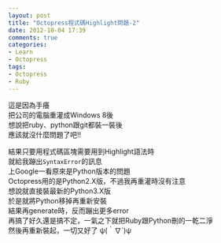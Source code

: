 ```yaml
---
layout: post
title: "Octopress程式碼Highlight問題-2"
date: 2012-10-04 17:39
comments: true
categories: 
- Learn
- Octopress
tags:
- Octopress
- Ruby
---
```

這是因為手癢  
把公司的電腦重灌成Windows 8後  
想說把ruby、python跟git都裝一裝後  
應該就沒什麼問題了吧!!
<!--more-->
結果只要用程式碼區塊需要用到Highlight語法時  
就給我蹦出`SyntaxError`的訊息  
上Google一看原來是Python版本的問題  
Octopress用的是Python2.X版，不過我再重灌時沒有注意  
想說就直接裝最新的Python3.X版  
於是就將Python移掉再重新安裝  
結果再generate時，反而蹦出更多error  
再搞了好久還是搞不定，一氣之下就把Ruby跟Python刪的一乾二淨  
然後再重新裝起，一切又好了  ψ(｀∇´)ψ